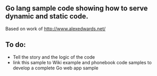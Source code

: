 Go lang sample code showing how to serve dynamic and static code.
-----------------------------------------------------------------

Based on work of http://www.alexedwards.net/

To do:
------

 - Tell the story and the logic of the code
 - link this sample to Wiki example and phonebook code samples to develop  a complete Go web app sample 


